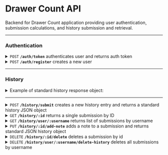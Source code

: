 # Drawer Count API

Backend for Drawer Count application providing user authentication, submission calculations, and history submission and retrieval.

---

### Authentication

<details>
 <summary><code>POST</code> <code><b>/auth/token</b></code> authenticates user and returns auth token</summary>

##### Parameters

> | name       | type     | data type | description                             |
> | ---------- | -------- | --------- | --------------------------------------- |
> | `username` | required | string    | username                                |
> | `password` | optional | string    | password (not all users have passwords) |

##### Responses

> | http code | content-type       | response                                    |
> | --------- | ------------------ | ------------------------------------------- |
> | `201`     | `application/json` | `{ "token": <authToken> }`                  |
> | `401`     | `application/json` | `{ "error": "Invalid username/password" } ` |

</details>

<details>
 <summary><code>POST</code> <code><b>/auth/register</b></code> creates a new user</summary>

##### Parameters

> | name       | type     | data type | description                             |
> | ---------- | -------- | --------- | --------------------------------------- |
> | `username` | required | string    | username                                |
> | `password` | optional | string    | password (not all users have passwords) |

##### Responses

> | http code | content-type       | response                                         |
> | --------- | ------------------ | ------------------------------------------------ |
> | `201`     | `application/json` | `{ "token": <authToken> }`                       |
> | `401`     | `application/json` | `{ "error": "Invalid username/password" } `      |
> | `400`     | `application/json` | `{ "error": "Duplicate username: <username>" } ` |

</details>

---

### History

<details><summary>Example of standard history response object: </summary>

```json
{
  "currencyCode": "USD",
  "drawerAmount": 100,
  "symbol": "$",
  "values": [
    {
      "name": "$100",
      "value": 100
    },
    {
      "name": "$50",
      "value": 50
    },
    {
      "name": "$20",
      "value": 20
    },
    {
      "name": "$10",
      "value": 10
    },
    {
      "name": "$5",
      "value": 5
    },
    {
      "name": "$1",
      "value": 1
    },
    {
      "name": "Quarters",
      "value": 0.25
    },
    {
      "name": "Dimes",
      "value": 0.1
    },
    {
      "name": "Nickels",
      "value": 0.05
    },
    {
      "name": "Pennies",
      "value": 0.01
    }
  ],
  "total": 732.16,
  "depositValues": {
    "denominations": [3, 1, 10, 8, 0, 2, 0, 1, 0, 1],
    "changeTotal": 0.11,
    "total": 632.11
  },
  "drawerValues": {
    "denominations": [0, 0, 0, 7, 5, 0, 17, 8, 0, 0],
    "changeTotal": 5.05,
    "total": 100.05
  }
}
```

</details>

---

<details>
 <summary><code>POST</code> <code><b>/history/submit</b></code> creates a new history entry and returns a standard history JSON object</summary>

##### Parameters

> | name            | type     | data type | description                                                            |
> | --------------- | -------- | --------- | ---------------------------------------------------------------------- |
> | `currencyCode`  | required | string    | Currency code to be used                                               |
> | `drawerAmount`  | required | number    | Amount to be left in cash drawer                                       |
> | `denominations` | required | string    | Stringified JSON array of denomination quantities, largest to smallest |

##### Responses

> | http code | content-type       | response                       |
> | --------- | ------------------ | ------------------------------ |
> | `201`     | `application/json` | `Standard JSON history object` |

</details>

<details>
 <summary><code>GET</code> <code><b>/history/:id</b></code> returns a single submission by ID</summary>

##### Parameters

> None

##### Responses

> | http code | content-type       | response                                     |
> | --------- | ------------------ | -------------------------------------------- |
> | `200`     | `application/json` | `Standard JSON history object`               |
> | `404`     | `application/json` | `{ "error": "No submission with id: <id>" }` |

</details>

<details>
 <summary><code>GET</code> <code><b>/history/user/:username</b></code> returns list of submissions by username</summary>

##### Parameters

> None

##### Responses

> | http code | content-type       | response                                                |
> | --------- | ------------------ | ------------------------------------------------------- |
> | `200`     | `application/json` | `[ {id, createdAt, historyColor},...]`                  |
> | `404`     | `application/json` | `{ "error": "No results found for user: <username>" } ` |

</details>

<details>
 <summary><code>PUT</code> <code><b>/history/:id/add-note</b></code> adds a note to a submission and returns standard JSON history object</summary>

##### Parameters

> | name   | type     | data type | description                           |
> | ------ | -------- | --------- | ------------------------------------- |
> | `note` | required | string    | note must be less than 250 characters |

##### Responses

> | http code | content-type       | response                                      |
> | --------- | ------------------ | --------------------------------------------- |
> | `200`     | `application/json` | `[ {id, createdAt, historyColor},...]`        |
> | `404`     | `application/json` | `{ "error": "No submission with id: <id>" } ` |

</details>

<details>
 <summary><code>DELETE</code> <code><b>/history/:id/delete</b></code> deletes a submission by id</summary>

##### Parameters

> None

##### Responses

> | http code | content-type       | response                                      |
> | --------- | ------------------ | --------------------------------------------- |
> | `200`     | `application/json` | `{ "message": "success" }`                    |
> | `404`     | `application/json` | `{ "error": "No submission with id: <id>" } ` |

</details>

<details>
 <summary><code>DELETE</code> <code><b>/history/user/:username/delete-history</b></code> deletes all submissions by username</summary>

##### Parameters

> None

##### Responses

> | http code | content-type       | response                                                |
> | --------- | ------------------ | ------------------------------------------------------- |
> | `200`     | `application/json` | `{ "message": "success" }`                              |
> | `404`     | `application/json` | `{ "error": "No results found for user: <username>" } ` |

</details>
